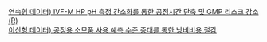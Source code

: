 [연속형 데이터) IVF-M HP pH 측정 간소화를 통한 공정시간 단축 및 GMP 리스크 감소(R)](https://colab.research.google.com/drive/1YhghpUfPiz1-LGmCBesENk9r_SXb6Izg?usp=sharing)\
[이산형 데이터) 공정용 소모품 사용 예측 수준 증대를 통한 낭비비용 절감](https://colab.research.google.com/drive/1IpcopLz5Mzc_JVaYB-WKzrGtkaHbTd5O?usp=sharing)
